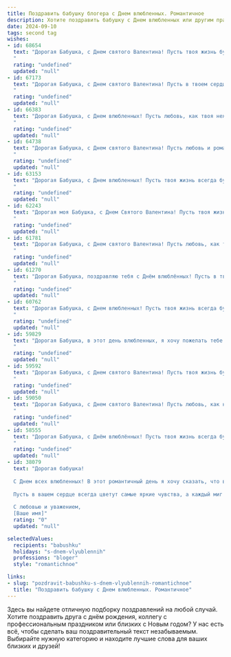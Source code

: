 ```yaml
---
title: Поздравить бабушку блогера с Днем влюбленных. Романтичное
description: Хотите поздравить бабушку с Днем влюбленных или другим праздником? Наш ИИ создаст незабываемое поздравление, а вы обязательно выделитесь среди других.  
date: 2024-09-10
tags: second tag
wishes:
- id: 68654
  text: "Дорогая Бабушка, с Днем святого Валентина! Пусть твоя жизнь будет полна любви и радости, как твой блог полон вдохновения и тепла.
  "
  rating: "undefined"
  updated: "null"
- id: 67173
  text: "Дорогая Бабушка, с Днем святого Валентина! Пусть в твоем сердце всегда царит любовь, пусть она согревает тебя и дарит новые радости. Желаю тебе много улыбок, теплых объятий и незабываемых моментов!
  "
  rating: "undefined"
  updated: "null"
- id: 66383
  text: "Дорогая Бабушка, с Днем влюбленных! Пусть любовь, как твоя нежность, всегда согревает ваши сердца, а жизнь  течет  как  твоя  мудрость  —  спокойно  и  красиво!
  "
  rating: "undefined"
  updated: "null"
- id: 64738
  text: "Дорогая Бабушка, с Днем святого Валентина! Пусть любовь и романтика наполнят твою жизнь, словно блогер наполняет её яркими красками!
  "
  rating: "undefined"
  updated: "null"
- id: 63153
  text: "Дорогая Бабушка, с Днем влюбленных! Пусть твоя жизнь всегда будет полна любви, тепла и романтики, как твой блог, полный вдохновения и красоты! 💖
  "
  rating: "undefined"
  updated: "null"
- id: 62243
  text: "Дорогая моя Бабушка, с Днем Святого Валентина! Пусть твоя жизнь будет полна любви, как твой блог вдохновляет сердца!
  "
  rating: "undefined"
  updated: "null"
- id: 61781
  text: "Дорогая Бабушка, с Днем святого Валентина! Пусть любовь, как твой волшебный блог, всегда будет яркой, вдохновляющей и полна нежности. 💖
  "
  rating: "undefined"
  updated: "null"
- id: 61270
  text: "Дорогая Бабушка, поздравляю тебя с Днём влюблённых! Пусть в твоём сердце всегда царит любовь, а жизнь будет наполнена романтикой и счастьем! Ты – самая прекрасная женщина в мире, и я безмерно рад, что ты моя любимая бабушка.  ❤️
  "
  rating: "undefined"
  updated: "null"
- id: 60762
  text: "Дорогая Бабушка, с Днем влюбленных! Пусть твоя жизнь всегда будет полна любви, как твой блог вдохновляет и согревает сердца!
  "
  rating: "undefined"
  updated: "null"
- id: 59829
  text: "Дорогая Бабушка, в этот день влюбленных, я хочу пожелать тебе океан романтики и нежности! Пусть твоя жизнь будет полна любви, как твой блог вдохновляет сердца миллионов.
  "
  rating: "undefined"
  updated: "null"
- id: 59592
  text: "Дорогая Бабушка, с Днем святого Валентина! Пусть твоя жизнь будет наполнена любовью, счастьем и вдохновением! Ты – настоящий блогер сердца, твои посты всегда трогательны и полны душевной теплоты. Желаю тебе море романтики и нежных чувств, чтобы каждый день был наполнен любовью, как твой блог – вдохновением для всех!
  "
  rating: "undefined"
  updated: "null"
- id: 59050
  text: "Дорогая Бабушка, с Днем святого Валентина! Пусть любовь, как нежный весенний цветок, расцветает в твоем сердце, а каждый день наполняется теплотой и заботой близких.  💖
  "
  rating: "undefined"
  updated: "null"
- id: 58555
  text: "Дорогая Бабушка, с Днём влюблённых! Пусть твоя жизнь всегда будет полна любви, как твой блог наполнен вдохновением и теплом. Желаю тебе оставаться такой же молодой душой, как и в твои лучшие годы!
  "
  rating: "undefined"
  updated: "null"
- id: 38079
  text: "Дорогая бабушка!
  
  С Днем всех влюбленных! В этот романтичный день я хочу сказать, что ваша любовь и забота — это настоящая магия, которая освещает каждый мой день. Вы, как настоящий блогер нашей семьи, делитесь своим опытом и мудростью, наполняя нашу жизнь теплом и вдохновением.
  
  Пусть в вашем сердце всегда цветут самые яркие чувства, а каждый миг будет пропитан нежностью и радостью. Спасибо вам за все ваши истории о любви и счастье, которые вы щедро дарите нам.
  
  С любовью и уважением,
  [Ваше имя]"
  rating: "0"
  updated: "null"

selectedValues:
  recipients: "babushku"
  holidays: "s-dnem-vlyublennih"
  professions: "bloger"
  style: "romantichnoe"

links:
- slug: "pozdravit-babushku-s-dnem-vlyublennih-romantichnoe"
  title: "Поздравить бабушку с Днем влюбленных. Романтичное"
---
```


Здесь вы найдете отличную подборку поздравлений на любой случай. 
Хотите поздравить друга с днём рождения, коллегу с профессиональным праздником или близких с Новым годом? У нас есть всё, чтобы сделать ваш поздравительный текст незабываемым. Выбирайте нужную категорию и находите лучшие слова для ваших близких и друзей!
